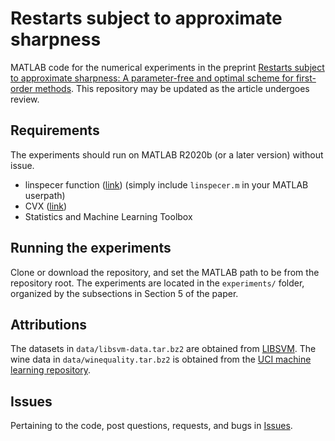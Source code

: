 # Restarts subject to approximate sharpness

MATLAB code for the numerical experiments in the preprint [Restarts subject to approximate sharpness: A parameter-free and optimal scheme for first-order methods](https://arxiv.org/abs/2301.02268).
This repository may be updated as the article undergoes review.

## Requirements

The experiments should run on MATLAB R2020b (or a later version) without issue.

- linspecer function ([link](https://www.mathworks.com/matlabcentral/fileexchange/42673-beautiful-and-distinguishable-line-colors-colormap)) (simply include `linspecer.m` in your MATLAB userpath)
- CVX ([link](http://cvxr.com/cvx))
- Statistics and Machine Learning Toolbox

## Running the experiments

Clone or download the repository, and set the MATLAB path to be from the repository root. 
The experiments are located in the `experiments/` folder, organized by the subsections in Section 5 of the paper.

## Attributions

The datasets in `data/libsvm-data.tar.bz2` are obtained from [LIBSVM](https://www.csie.ntu.edu.tw/~cjlin/libsvmtools/datasets/). The wine data in `data/winequality.tar.bz2` is obtained from the [UCI machine learning repository](https://www.csie.ntu.edu.tw/~cjlin/libsvmtools/datasets/).

## Issues

Pertaining to the code, post questions, requests, and bugs in [Issues](https://github.com/mneyrane/restart-schemes/issues).
